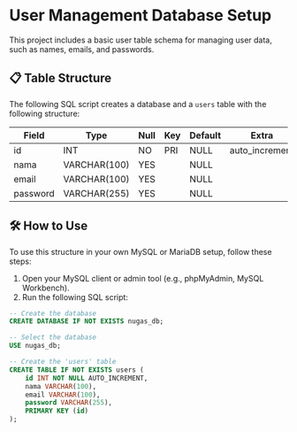 # User Management Database Setup

This project includes a basic user table schema for managing user data, such as names, emails, and passwords.

## 📋 Table Structure

The following SQL script creates a database and a `users` table with the following structure:

| Field    | Type         | Null | Key | Default | Extra          |
|----------|--------------|------|-----|---------|----------------|
| id       | INT          | NO   | PRI | NULL    | auto_increment |
| nama     | VARCHAR(100) | YES  |     | NULL    |                |
| email    | VARCHAR(100) | YES  |     | NULL    |                |
| password | VARCHAR(255) | YES  |     | NULL    |                |

## 🛠️ How to Use

To use this structure in your own MySQL or MariaDB setup, follow these steps:

1. Open your MySQL client or admin tool (e.g., phpMyAdmin, MySQL Workbench).
2. Run the following SQL script:

```sql
-- Create the database
CREATE DATABASE IF NOT EXISTS nugas_db;

-- Select the database
USE nugas_db;

-- Create the 'users' table
CREATE TABLE IF NOT EXISTS users (
    id INT NOT NULL AUTO_INCREMENT,
    nama VARCHAR(100),
    email VARCHAR(100),
    password VARCHAR(255),
    PRIMARY KEY (id)
);
